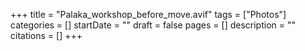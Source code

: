+++
title = "Palaka_workshop_before_move.avif"
tags = ["Photos"]
categories = []
startDate = ""
draft = false
pages = []
description = ""
citations = []
+++
